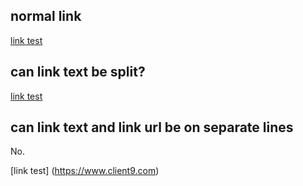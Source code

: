 
## normal link

[link test](https://www.client9.com/)

## can link text be split?

[link 
  test](https://www.client9.com)

## can link text and link url be on separate lines

No.

[link test]
   (https://www.client9.com)

